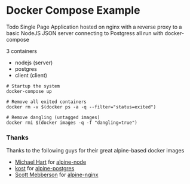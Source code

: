# Docker Compose Example

Todo Single Page Application hosted on nginx with a reverse proxy to a basic NodeJS JSON server connecting to Postgress all run with docker-compose

3 containers
- nodejs (server)
- postgres
- client (client)

```shell
# Startup the system
docker-compose up

# Remove all exited containers
docker rm -v $(docker ps -a -q --filter="status=exited")

# Remove dangling (untagged images)
docker rmi $(docker images -q -f "dangling=true")
```

### Thanks

Thanks to the following guys for their great alpine-based docker images
- [Michael Hart](https://github.com/mhart) for [alpine-node](https://hub.docker.com/r/mhart/alpine-node/)
- [kost](https://github.com/kost) for [alpine-postgres](https://hub.docker.com/r/k0st/alpine-postgres/)
- [Scott Mebberson](https://github.com/smebberson) for [alpine-nginx](https://hub.docker.com/r/smebberson/alpine-nginx/)